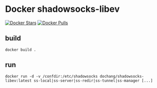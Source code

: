 Docker shadowsocks-libev
========================

[![Docker Stars](https://img.shields.io/docker/stars/dochang/shadowsocks-libev.svg)](https://hub.docker.com/r/dochang/shadowsocks-libev/)
[![Docker Pulls](https://img.shields.io/docker/pulls/dochang/shadowsocks-libev.svg)](https://hub.docker.com/r/dochang/shadowsocks-libev/)

build
-----

    docker build .

run
---

    docker run -d -v /confdir:/etc/shadowsocks dochang/shadowsocks-libev:latest ss-local|ss-server|ss-redir|ss-tunnel|ss-manager [...]

